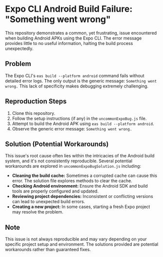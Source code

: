 # Expo CLI Android Build Failure: "Something went wrong"

This repository demonstrates a common, yet frustrating, issue encountered when building Android APKs using the Expo CLI.  The error message provides little to no useful information, halting the build process unexpectedly.

## Problem

The Expo CLI's `eas build --platform android` command fails without detailed error logs. The only output is the generic message: `Something went wrong.`  This lack of specificity makes debugging extremely challenging.

## Reproduction Steps

1. Clone this repository.
2. Follow the setup instructions (if any) in the `uncommonExpoBug.js` file.
3. Attempt to build the Android APK using `eas build --platform android`.
4. Observe the generic error message: `Something went wrong.`

## Solution (Potential Workarounds)

This issue's root cause often lies within the intricacies of the Android build system, and it's not consistently reproducible.  Several potential workarounds are explored in `uncommonExpoBugSolution.js` including:

* **Cleaning the build cache:**  Sometimes a corrupted cache can cause this error.  The solution file explores methods to clear the cache.
* **Checking Android environment:** Ensure the Android SDK and build tools are properly configured and updated.
* **Reviewing project dependencies:**  Inconsistent or conflicting versions can lead to unexpected build errors.
* **Creating a new project:** In some cases, starting a fresh Expo project may resolve the problem.

## Note

This issue is not always reproducible and may vary depending on your specific project setup and environment. The solutions provided are potential workarounds rather than guaranteed fixes.